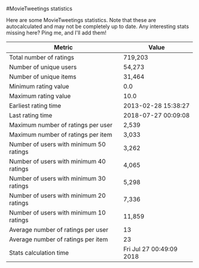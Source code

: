 #MovieTweetings statistics

Here are some MovieTweetings statistics. Note that these are autocalculated and may not be completely up to date. Any interesting stats missing here? Ping me, and I'll add them!

Metric | Value
--- | ---
Total number of ratings                 | 719,203
Number of unique users                  | 54,273
Number of unique items                  | 31,464
Minimum rating value                    | 0.0
Maximum rating value                    | 10.0
Earliest rating time                    | 2013-02-28 15:38:27
Last rating time                        | 2018-07-27 00:09:08
Maximum number of ratings per user      | 2,539
Maximum number of ratings per item      | 3,033
Number of users with minimum 50 ratings | 3,262
Number of users with minimum 40 ratings | 4,065
Number of users with minimum 30 ratings | 5,298
Number of users with minimum 20 ratings | 7,336
Number of users with minimum 10 ratings | 11,859
Average number of ratings per user      | 13
Average number of ratings per item      | 23
Stats calculation time                  | Fri Jul 27 00:49:09 2018

